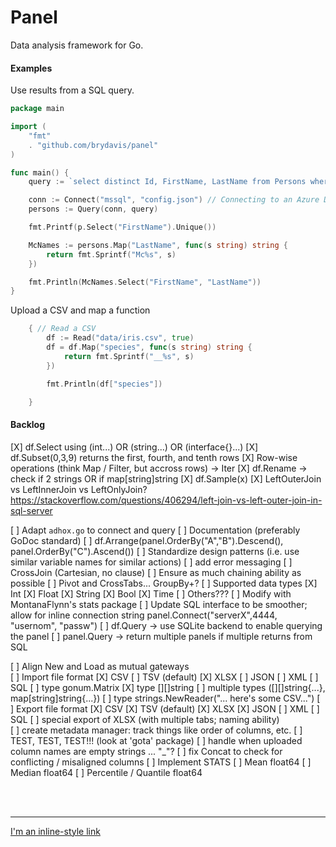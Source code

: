 # Panel


Data analysis framework for Go.

#### Examples

Use results from a SQL query. 
```go
package main

import (
	"fmt"
	. "github.com/brydavis/panel"
)

func main() {
	query := `select distinct Id, FirstName, LastName from Persons where FirstName like 'A%'`

	conn := Connect("mssql", "config.json") // Connecting to an Azure DB for example 
	persons := Query(conn, query)

	fmt.Printf(p.Select("FirstName").Unique())

	McNames := persons.Map("LastName", func(s string) string {
		return fmt.Sprintf("Mc%s", s)
	})

	fmt.Println(McNames.Select("FirstName", "LastName"))
}
```
Upload a CSV and map a function
```go
	{ // Read a CSV
		df := Read("data/iris.csv", true)
		df = df.Map("species", func(s string) string {
			return fmt.Sprintf("__%s", s)
		})

		fmt.Println(df["species"])

	}
```






#### Backlog
[X]	df.Select using (int...) OR (string...) OR (interface{}...) 
[X]	df.Subset(0,3,9) returns the first, fourth, and tenth rows
[X]	Row-wise operations (think Map / Filter, but accross rows) -> Iter
[X]	df.Rename -> check if 2 strings OR if map[string]string
[X]	df.Sample(x)
[X]	LeftOuterJoin vs LeftInnerJoin vs LeftOnlyJoin? https://stackoverflow.com/questions/406294/left-join-vs-left-outer-join-in-sql-server


[ ]	Adapt `adhox.go` to connect and query 
[ ]	Documentation (preferably GoDoc standard) 
[ ]	df.Arrange(panel.OrderBy("A","B").Descend(), panel.OrderBy("C").Ascend())
[ ]	Standardize design patterns (i.e. use similar variable names for similar actions)
[ ]	add error messaging
[ ]	CrossJoin (Cartesian, no clause)
[ ]	Ensure as much chaining ability as possible
[ ]	Pivot and CrossTabs... GroupBy+?
[ ]	Supported data types
		[X]	Int
		[X]	Float
		[X]	String
		[X]	Bool
		[X]	Time
		[ ]	Others???
[ ]	Modify with MontanaFlynn's stats package
[ ]	Update SQL interface to be smoother; allow for inline connection string panel.Connect("serverX",4444, "usernom", "passw")
[ ]	df.Query -> use SQLite backend to enable querying the panel
[ ]	panel.Query -> return multiple panels if multiple returns from SQL

[ ]	Align New and Load as mutual gateways  
[ ]	Import file format 
		[X]	CSV
		[ ]	TSV (default)
		[X]	XLSX
		[ ]	JSON
		[ ]	XML
		[ ]	SQL 
		[ ]	type gonum.Matrix
		[X]	type [][]string
		[ ]	multiple types ([][]string{...}, map[string]string{...})
		[ ]	type strings.NewReader("... here's some CSV...")
[ ]	Export file format 
		[X]	CSV
		[X]	TSV (default)
		[X]	XLSX
		[X]	JSON
		[ ]	XML
		[ ]	SQL 
[ ]	special export of XLSX (with multiple tabs; naming ability)		
[ ]	create metadata manager: track things like order of columns, etc.
[ ]	TEST, TEST, TEST!!! (look at 'gota' package)
[ ]	handle when uploaded column names are empty strings ... "_"?
[ ]	fix Concat to check for conflicting / misaligned columns
[ ]	Implement STATS
		[ ]	Mean float64
		[ ]	Median float64
		[ ]	Percentile / Quantile float64
		


<br>
<br>

<hr>
<!-- &copy; 2015-2016  -->
<!-- [MIT License](https://www.github.com/openwonk/mit_license) -->

[I'm an inline-style link](https://www.github.com/openwonk/mit_license)
